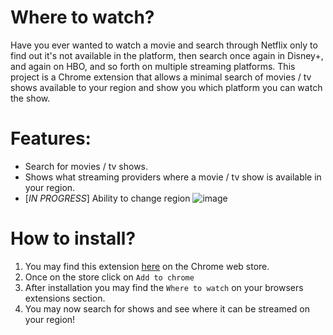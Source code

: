 # Where to watch?

Have you ever wanted to watch a movie and search through Netflix only to find out it's not available in the platform, then search once again in Disney+, and again on HBO, and so forth on multiple streaming platforms. This project is a Chrome extension that allows a minimal search of movies / tv shows available to your region and show you which platform you can watch the show.

# Features:
- Search for movies / tv shows.
- Shows what streaming providers where a movie / tv show is available in your region.
- [_IN PROGRESS_] Ability to change region
![image](https://github.com/mrbnclt/where-to-watch/assets/45745778/b391df1e-be29-463e-abc6-30211d9e36d2)


# How to install?

1. You may find this extension [here](https://chrome.google.com/webstore/detail/where-is-it/oaocfpdpfleokdaicdjljhgmfjfaojlh) on the Chrome web store.
2. Once on the store click on `Add to chrome`
3. After installation you may find the `Where to watch` on your browsers extensions section.
4. You may now search for shows and see where it can be streamed on your region!
